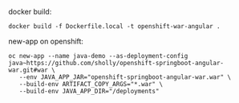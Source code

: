 docker build:

`docker build -f Dockerfile.local -t openshift-war-angular .`

new-app on openshift: 

```shell
oc new-app --name java-demo --as-deployment-config java~https://github.com/sholly/openshift-springboot-angular-war.git#war \
   --env JAVA_APP_JAR="openshift-springboot-angular-war.war" \
   --build-env ARTIFACT_COPY_ARGS="*.war" \
   --build-env JAVA_APP_DIR="/deployments"
```